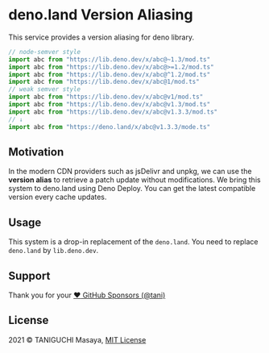 # deno.land Version Aliasing

This service provides a version aliasing for deno library.

```typescript
// node-semver style
import abc from "https://lib.deno.dev/x/abc@~1.3/mod.ts"
import abc from "https://lib.deno.dev/x/abc@>=1.2/mod.ts"
import abc from "https://lib.deno.dev/x/abc@^1.2/mod.ts"
import abc from "https://lib.deno.dev/x/abc@1/mod.ts"
// weak semver style
import abc from "https://lib.deno.dev/x/abc@v1/mod.ts"
import abc from "https://lib.deno.dev/x/abc@v1.3/mod.ts"
import abc from "https://lib.deno.dev/x/abc@v1.3.3/mod.ts"
// ↓
import abc from "https://deno.land/x/abc@v1.3.3/mode.ts"
```

## Motivation

In the modern CDN providers such as jsDelivr and unpkg, we can use the __version alias__ to retrieve a patch update without modifications. We bring this system to deno.land using Deno Deploy. You can get the latest compatible version every cache updates.

## Usage

This system is a drop-in replacement of the `deno.land`.
You need to replace `deno.land` by `lib.deno.dev`.

## Support

Thank you for your [:heart: GitHub Sponsors (@tani)](https://github.com/sponsors/tani)

## License

2021 &copy; TANIGUCHI Masaya, [MIT License](https://masaya.mit-license.org)
